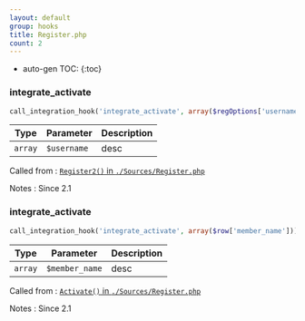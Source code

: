 ```yaml
---
layout: default
group: hooks
title: Register.php
count: 2
---
```

* auto-gen TOC:
{:toc}
### integrate_activate

```php
call_integration_hook('integrate_activate', array($regOptions['username']))
```

Type|Parameter|Description
---|---|---
`array`|`$username`|desc

Called from
: [`Register2()` in `./Sources/Register.php`](../docs/register.html#register2)

Notes
: Since 2.1

### integrate_activate

```php
call_integration_hook('integrate_activate', array($row['member_name']))
```

Type|Parameter|Description
---|---|---
`array`|`$member_name`|desc

Called from
: [`Activate()` in `./Sources/Register.php`](../docs/register.html#activate)

Notes
: Since 2.1

